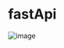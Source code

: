 # fastApi

![image](https://github.com/geraudk2000/fastApi/assets/2753399/78f24371-5a63-4d3b-b746-f599b4e7f791)
